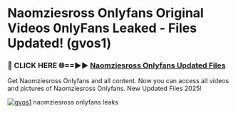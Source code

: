 # Naomziesross Onlyfans Original Videos 0nlyFans Leaked - Files Updated! (gvos1)

<h3>🔴 CLICK HERE 🌐==►► <a href="https://tinyurl.com/4seja8ks" rel="nofollow">Naomziesross Onlyfans Updated Files</a></h3>

Get Naomziesross Onlyfans and all content. Now you can access all videos and pictures of Naomziesross Onlyfans. New Updated Files 2025!

[![gvos1](https://i.imgur.com/EWjZXRe.gif)](https://tinyurl.com/4seja8ks)
naomziesross onlyfans leaks